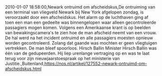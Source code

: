 2010-01-07 18:58:00,Newark ontruimd om afscheidskus,De ontruiming van een terminal van vliegveld Newark bij New York afgelopen zondag, is veroorzaakt door een afscheidskus. Het alarm op de luchthaven ging af toen een man een gedeelte was binnengelopen waar alleen gecontroleerde passagiers mogen komen. Volgens een Amerikaanse krant is op beelden van bewakingscamera's te zien hoe de man afscheid neemt van een vrouw. De hal werd na het incident ontruimd en alle passagiers moesten opnieuw worden gecontroleerd. Zolang dat gaande was mochten er geen vliegtuigen vertrekken. De man bleef spoorloos. Hirsch Ballin Minister Hirsch Ballin was één van de gedupeerden. Hij liep urenlange vertraging op en was te laat terug voor zijn nieuwjaarstoespraak op het ministerie van Justitie.,Buitenland,https://nos.nl/artikel/127552-newark-ontruimd-om-afscheidskus.html